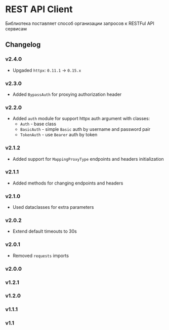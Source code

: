 # REST API Client

Библиотека поставляет способ организации запросов к RESTFul API сервисам

## Changelog

### v2.4.0

* Upgaded `httpx`: `0.11.1` -> `0.15.x`

### v2.3.0

* Added `BypassAuth` for proxying authorization header

### v2.2.0

* Added `auth` module for support httpx auth argument with classes:
  * `Auth` - base class
  * `BasicAuth` - simple `Basic` auth by username and password pair
  * `TokenAuth` - use `Bearer` auth by token

### v2.1.2

* Added support for `MappingProxyType` endpoints and headers initialization

### v2.1.1

* Added methods for changing endpoints and headers

### v2.1.0

* Used dataclasses for extra parameters

### v2.0.2

* Extend default timeouts to 30s

### v2.0.1

* Removed `requests` imports

### v2.0.0

### v1.2.1

### v1.2.0

### v1.1.1

### v1.1
